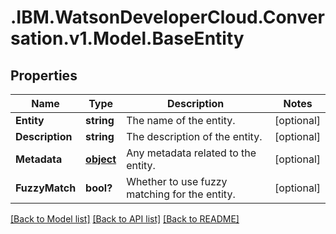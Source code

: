 # .IBM.WatsonDeveloperCloud.Conversation.v1.Model.BaseEntity
## Properties

Name | Type | Description | Notes
------------ | ------------- | ------------- | -------------
**Entity** | **string** | The name of the entity. | [optional] 
**Description** | **string** | The description of the entity. | [optional] 
**Metadata** | [**object**](Object.md) | Any metadata related to the entity. | [optional] 
**FuzzyMatch** | **bool?** | Whether to use fuzzy matching for the entity. | [optional] 

[[Back to Model list]](../README.md#documentation-for-models) [[Back to API list]](../README.md#documentation-for-api-endpoints) [[Back to README]](../README.md)

